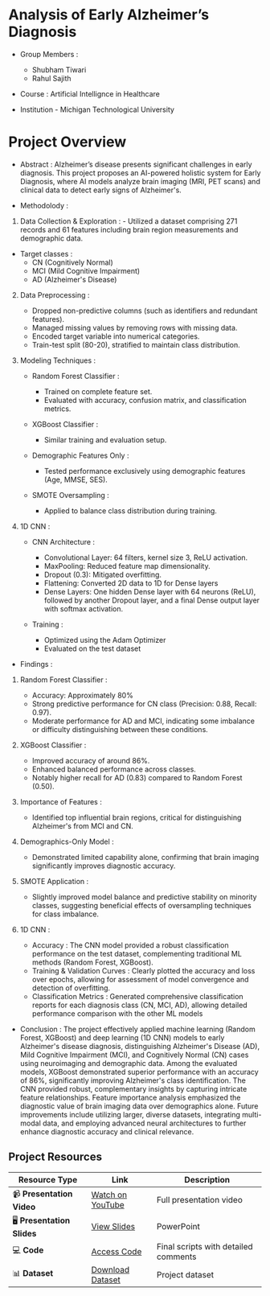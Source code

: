 # Analysis of Early Alzheimer’s Diagnosis

- Group Members :
    - Shubham Tiwari
    - Rahul Sajith
 
- Course : Artificial Intellignce in Healthcare
- Institution - Michigan Technological University


# Project Overview 

- Abstract :
  Alzheimer’s disease presents significant challenges in early diagnosis.  This project proposes an AI-powered 
holistic system for Early Diagnosis, where AI models analyze brain imaging (MRI, PET scans) and clinical data to detect early signs of Alzheimer's.

- Methodolody :
1. Data Collection & Exploration :
         - Utilized a dataset comprising 271 records and 61 features including brain region measurements and demographic data.
  - Target classes :
    - CN (Cognitively Normal)
    - MCI (Mild Cognitive Impairment)
    - AD (Alzheimer's Disease)
   
2. Data Preprocessing :
   - Dropped non-predictive columns (such as identifiers and redundant features).
   - Managed missing values by removing rows with missing data.
   - Encoded target variable into numerical categories.
   - Train-test split (80-20), stratified to maintain class distribution.
  
3. Modeling Techniques :
   - Random Forest Classifier :
       - Trained on complete feature set.
       - Evaluated with accuracy, confusion matrix, and classification metrics.

    - XGBoost Classifier :
       - Similar training and evaluation setup.

    - Demographic Features Only :
        - Tested performance exclusively using demographic features (Age, MMSE, SES).

    - SMOTE Oversampling :
        - Applied to balance class distribution during training.

4. 1D CNN :
   - CNN Architecture :
       - Convolutional Layer: 64 filters, kernel size 3, ReLU activation.
       - MaxPooling: Reduced feature map dimensionality.
       - Dropout (0.3): Mitigated overfitting.
       - Flattening: Converted 2D data to 1D for Dense layers
       - Dense Layers: One hidden Dense layer with 64 neurons (ReLU), followed by another Dropout 
              layer, and a final Dense output layer with softmax activation.

    - Training :
       - Optimized using the Adam Optimizer
       - Evaluated on the test dataset

- Findings :
1. Random Forest Classifier :
    - Accuracy: Approximately 80%
    - Strong predictive performance for CN class (Precision: 0.88, Recall: 0.97).
    - Moderate performance for AD and MCI, indicating some imbalance or difficulty distinguishing between 
      these conditions.

2. XGBoost Classifier :
    - Improved accuracy of around 86%.
    - Enhanced balanced performance across classes.
    - Notably higher recall for AD (0.83) compared to Random Forest (0.50).

3. Importance of Features :
    - Identified top influential brain regions, critical for distinguishing Alzheimer's from MCI and CN.

4. Demographics-Only Model :
    - Demonstrated limited capability alone, confirming that brain imaging significantly improves diagnostic accuracy.

5. SMOTE Application :
    - Slightly improved model balance and predictive stability on minority classes, suggesting beneficial effects of oversampling techniques for class imbalance.
  
6. 1D CNN :
    - Accuracy : The CNN model provided a robust classification performance on the test dataset, complementing traditional ML methods (Random Forest, XGBoost).
    - Training & Validation Curves : Clearly plotted the accuracy and loss over epochs, allowing for assessment of model convergence and detection of overfitting.
    - Classification Metrics : Generated comprehensive classification reports for each diagnosis class (CN, MCI, AD), allowing detailed performance comparison with the other ML models

 
- Conclusion : The project effectively applied machine learning (Random Forest, XGBoost) and deep learning (1D CNN) models to early Alzheimer's disease diagnosis, distinguishing Alzheimer's Disease (AD), Mild Cognitive Impairment (MCI), and Cognitively Normal (CN) cases using neuroimaging and demographic data. Among the evaluated models, XGBoost demonstrated superior performance with an accuracy of 86%, significantly improving Alzheimer's class identification. The CNN provided robust, complementary insights by capturing intricate feature relationships. Feature importance analysis emphasized the diagnostic value of brain imaging data over demographics alone. Future improvements include utilizing larger, diverse datasets, integrating multi-modal data, and employing advanced neural architectures to further enhance diagnostic accuracy and clinical relevance.


## Project Resources
| Resource Type           | Link                                             | Description                             |
|-------------------------|--------------------------------------------------|-----------------------------------------|
| 📹 **Presentation Video** | [Watch on YouTube](https://youtu.be/JWHqtGGBLRY) | Full presentation video                 |
| 🖥️ **Presentation Slides** | [View Slides](https://github.com/ShubhGTiwari/Early_Diagnosis_of_Alzheimers/blob/main/Early%20Diagnosis.pptx)                           | PowerPoint            |
| 💻 **Code**               | [Access Code](https://github.com/ShubhGTiwari/Early_Diagnosis_of_Alzheimers/blob/main/Early_diagnosis.ipynb)                              | Final scripts with detailed comments    |
| 📊 **Dataset**            | [Download Dataset](https://sites.wustl.edu/oasisbrains/home/oasis-1/)                          | Project dataset  |

